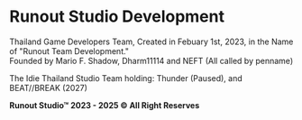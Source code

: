 # Runout Studio Development
Thailand Game Developers Team, Created in Febuary 1st, 2023, in the Name of "Runout Team Development."\
Founded by Mario F. Shadow, Dharm11114 and NEFT (All called by penname)

The Idie Thailand Studio Team holding: Thunder (Paused), and BEAT//BREAK (2027)

**Runout Studio™ 2023 - 2025 © All Right Reserves**
